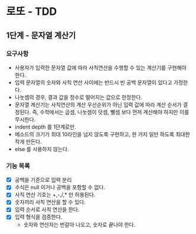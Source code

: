 # 로또 - TDD
## 1단계 - 문자열 계산기
### 요구사항
- 사용자가 입력한 문자열 값에 따라 사칙연산을 수행할 수 있는 계산기를 구현해야 한다.
- 입력 문자열의 숫자와 사칙 연산 사이에는 반드시 빈 공백 문자열이 있다고 가정한다.
- 나눗셈의 경우, 결과 값을 정수로 떨어지는 값으로 한정한다. 
- 문자열 계산기는 사칙연산의 계산 우선순위가 아닌 입력 값에 따라 계산 순서가 결정된다. 즉, 수학에서는 곱셈, 나눗셈이 덧셈, 뺄셈 보다 먼저 계산해야 하지만 이를 무시한다.
- indent depth 를 1단계로만.
- 메소드의 크기가 최대 10라인을 넘지 않도록 구현하고, 한 가지 일만 하도록 최대한 작게 만든다.
- else 를 사용하지 않는다.
### 기능 목록
- [x] 공백을 기준으로 입력 분리
- [x] 수식은 null 이거나 공백을 포함할 수 없다. 
- [x] 사칙 연산 기호는 +,-,/,* 만 허용된다.
- [x] 숫자끼리 사칙 연산을 할 수 있다.
- [x] 입력 순서로 사칙 연산을 한다. 
- [x] 입력 형식을 검증한다.
  - 숫자와 연산자는 번갈아 나오고, 숫자로 끝나야 한다.  